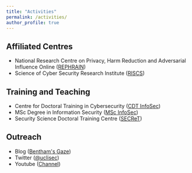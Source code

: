 ```yaml
---
title: "Activities"
permalink: /activities/
author_profile: true
---
```


Affiliated Centres
---

- National Research Centre on Privacy, Harm Reduction and Adversarial Influence Online ([REPHRAIN](https://www.rephrain.ac.uk))
- Science of Cyber Security Research Institute ([RISCS](https://www.riscs.org.uk/))


Training and Teaching
---

- Centre for Doctoral Training in Cybersecurity ([CDT InfoSec](https://www.ucl.ac.uk/cybersecurity-cdt/))
- MSc Degree in Information Security ([MSc InfoSec](https://www.ucl.ac.uk/prospective-students/graduate/taught-degrees/information-security-msc))
- Security Science Doctoral Training Centre ([SECReT](http://www.ucl.ac.uk/secret/homepage))

Outreach
---

- Blog ([Bentham's Gaze](https://benthamsgaze.org/))
- Twitter ([@uclisec](https://twitter.com/uclisec))
- Youtube ([Channel](https://www.youtube.com/channel/UCTbJZUFNtRnx-Qb4IKvSK7w))
